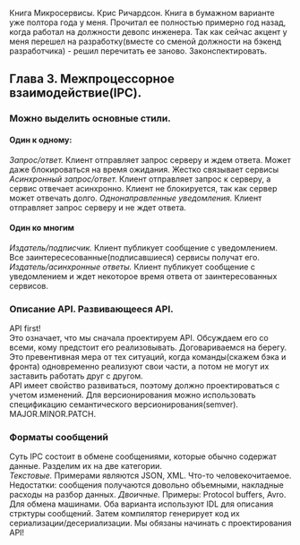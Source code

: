 Книга Микросервисы. Крис Ричардсон.
Книга в бумажном варианте уже полтора года у меня. Прочитал ее полностью примерно год назад, когда работал на должности девопс инженера.
Так как сейчас акцент у меня перешел на разработку(вместе со сменой должности на бэкенд разработчика) - решил перечитать ее заново. Законспектировать.

## Глава 3. Межпроцессорное взаимодействие(IPC).
### Можно выделить основные стили.
#### Один к одному:
*Запрос/ответ.* Клиент отправляет запрос серверу и ждем ответа. Может даже блокироваться на время ожидания. Жестко связывает сервисы  
*Асинхронный запрос/ответ.* Клиент отправляет запрос к серверу, а сервис отвечает асинхронно. Клиент не блокируется, так как сервер может отвечать долго.
*Однонаправленные уведомления.* Клиент отправляет запрос серверу и не ждет ответа.
#### Один ко многим
*Издатель/подписчик.* Клиент публикует сообщение с уведомлением. Все заинтересесованные(подписавшиеся) сервисы получат его.
*Издатель/асинхронные ответы.* Клиент публикует сообщение с уведомлением и ждет некоторое время ответа от заинтересованных сервисов.

### Описание API. Развивающееся API.
API first!  
Это означает, что мы сначала проектируем API. Обсуждаем его со всеми, кому предстоит его реализовывать. Договариваемся на берегу. Это превентивная мера от тех ситуаций, когда команды(скажем бэка и фронта) одновременно реализуют свои части, а потом не могут их заставить работать друг с другом.  
API имеет свойство развиваться, поэтому должно проектироваться с учетом изменений. Для версионирования можно использовать спецификацию семантического версионирования(semver). MAJOR.MINOR.PATCH.

### Форматы сообщений
Суть IPC состоит в обмене сообщениями, которые обычно содержат данные. Разделим их на две категории.  
*Текстовые.* Примерами являются JSON, XML. Что-то человекочитаемое. Недостатки: сообщения получаются довольно объемными, накладные расходы на разбор данных.
*Двоичные.* Примеры: Protocol buffers, Avro. Для обмена машинами. Оба варианта используют IDL для описания стрктуры сообщений. Затем компилятор генерирует код их сериализации/десериализации. Мы обязаны начинать с проектирования API!
